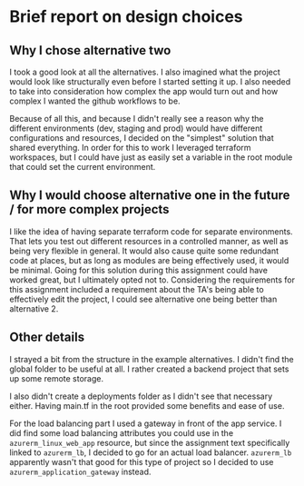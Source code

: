 # Brief report on design choices

## Why I chose alternative two

I took a good look at all the alternatives. I also imagined what the project would look like structurally even before I started setting it up. I also needed to take into consideration how complex the app would turn out and how complex I wanted the github workflows to be.

Because of all this, and because I didn't really see a reason why the different environments (dev, staging and prod) would have different configurations and resources, I decided on the "simplest" solution that shared everything. In order for this to work I leveraged terraform workspaces, but I could have just as easily set a variable in the root module that could set the current environment.

## Why I would choose alternative one in the future / for more complex projects

I like the idea of having separate terraform code for separate environments. That lets you test out different resources in a controlled manner, as well as being very flexible in general. It would also cause quite some redundant code at places, but as long as modules are being effectively used, it would be minimal. Going for this solution during this assignment could have worked great, but I ultimately opted not to. Considering the requirements for this assignment included a requirement about the TA's being able to effectively edit the project, I could see alternative one being better than alternative 2.

## Other details

I strayed a bit from the structure in the example alternatives. I didn't find the global folder to be useful at all. I rather created a backend project that sets up some remote storage. 

I also didn't create a deployments folder as I didn't see that necessary either. Having main.tf in the root provided some benefits and ease of use.

For the load balancing part I used a gateway in front of the app service. I did find some load balancing attributes you could use in the `azurerm_linux_web_app` resource, but since the assignment text specifically linked to `azurerm_lb`, I decided to go for an actual load balancer. `azurerm_lb` apparently wasn't that good for this type of project so I decided to use `azurerm_application_gateway` instead.